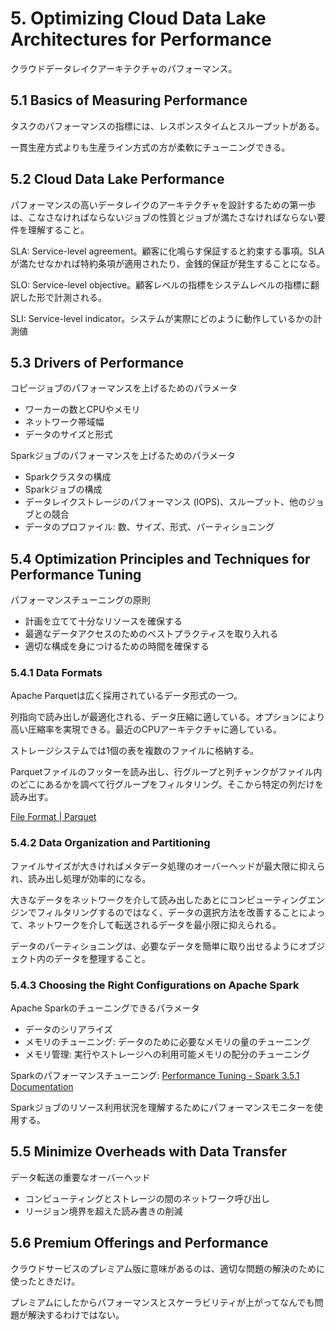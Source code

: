 # 5. Optimizing Cloud Data Lake Architectures for Performance

クラウドデータレイクアーキテクチャのパフォーマンス。

## 5.1 Basics of Measuring Performance

タスクのパフォーマンスの指標には、レスポンスタイムとスループットがある。

一貫生産方式よりも生産ライン方式の方が柔軟にチューニングできる。

## 5.2 Cloud Data Lake Performance

パフォーマンスの高いデータレイクのアーキテクチャを設計するための第一歩は、こなさなければならないジョブの性質とジョブが満たさなければならない要件を理解すること。

SLA: Service-level agreement。顧客に化鳴らす保証すると約束する事項。SLAが満たせなかれば特約条項が適用されたり、金銭的保証が発生することになる。

SLO: Service-level objective。顧客レベルの指標をシステムレベルの指標に翻訳した形で計測される。

SLI: Service-level indicator。システムが実際にどのように動作しているかの計測値

## 5.3 Drivers of Performance

コピージョブのパフォーマンスを上げるためのパラメータ

- ワーカーの数とCPUやメモリ
- ネットワーク帯域幅
- データのサイズと形式

Sparkジョブのパフォーマンスを上げるためのパラメータ

- Sparkクラスタの構成
- Sparkジョブの構成
- データレイクストレージのパフォーマンス (IOPS)、スループット、他のジョブとの競合
- データのプロファイル: 数、サイズ、形式、パーティショニング

## 5.4 Optimization Principles and Techniques for Performance Tuning

パフォーマンスチューニングの原則

- 計画を立てて十分なリソースを確保する
- 最適なデータアクセスのためのベストプラクティスを取り入れる
- 適切な構成を身につけるための時間を確保する

### 5.4.1 Data Formats

Apache Parquetは広く採用されているデータ形式の一つ。

列指向で読み出しが最適化される、データ圧縮に適している。オプションにより高い圧縮率を実現できる。最近のCPUアーキテクチャに適している。

ストレージシステムでは1個の表を複数のファイルに格納する。

Parquetファイルのフッターを読み出し、行グループと列チャンクがファイル内のどこにあるかを調べて行グループをフィルタリング。そこから特定の列だけを読み出す。

[File Format | Parquet](https://parquet.apache.org/docs/file-format/)

### 5.4.2 Data Organization and Partitioning

ファイルサイズが大きければメタデータ処理のオーバーヘッドが最大限に抑えられ、読み出し処理が効率的になる。

大きなデータをネットワークを介して読み出したあとにコンピューティングエンジンでフィルタリングするのではなく、データの選択方法を改善することによって、ネットワークを介して転送されるデータを最小限に抑えられる。

データのパーティショニングは、必要なデータを簡単に取り出せるようにオブジェクト内のデータを整理すること。

### 5.4.3 Choosing the Right Configurations on Apache Spark

Apache Sparkのチューニングできるパラメータ

- データのシリアライズ
- メモリのチューニング: データのために必要なメモリの量のチューニング
- メモリ管理: 実行やストレージへの利用可能メモリの配分のチューニング

Sparkのパフォーマンスチューニング: [Performance Tuning - Spark 3.5.1 Documentation](https://spark.apache.org/docs/latest/sql-performance-tuning.html)

Sparkジョブのリソース利用状況を理解するためにパフォーマンスモニターを使用する。

## 5.5 Minimize Overheads with Data Transfer

データ転送の重要なオーバーヘッド

- コンピューティングとストレージの間のネットワーク呼び出し
- リージョン境界を超えた読み書きの削減

## 5.6 Premium Offerings and Performance

クラウドサービスのプレミアム版に意味があるのは、適切な問題の解決のために使ったときだけ。

プレミアムにしたからパフォーマンスとスケーラビリティが上がってなんでも問題が解決するわけではない。

